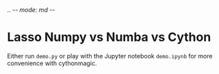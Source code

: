 .. -*- mode: md -*-

Lasso Numpy vs Numba vs Cython
==============================

Either run `demo.py` or play with the Jupyter notebook `demo.ipynb` for more convenience with
cythonmagic.

